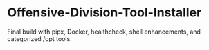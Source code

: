 # Offensive-Division-Tool-Installer
Final build with pipx, Docker, healthcheck, shell enhancements, and categorized /opt tools.
